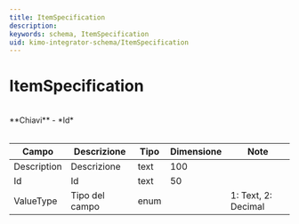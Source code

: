 ```yaml
---
title: ItemSpecification
description:
keywords: schema, ItemSpecification
uid: kimo-integrator-schema/ItemSpecification
---
```


# ItemSpecification

<br>
**Chiavi**
- *Id*
<br><br>

| Campo | Descrizione | Tipo | Dimensione | Note |
| --- | --- | --- | --- | --- |
| Description | Descrizione | text | 100 |  |
| Id | Id | text | 50 |  |
| ValueType | Tipo del campo | enum |  | 1: Text, 2: Decimal |

